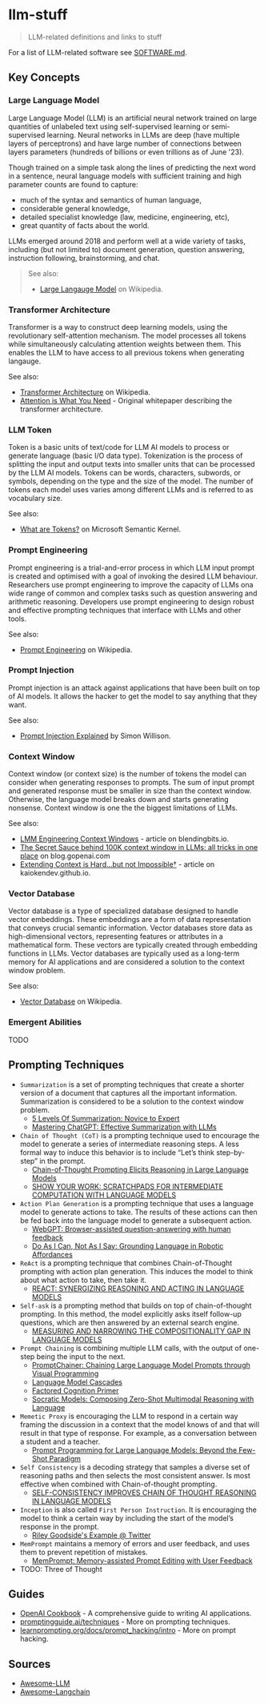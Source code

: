 # llm-stuff
> LLM-related definitions and links to stuff

For a list of LLM-related software see [SOFTWARE.md](SOFTWARE.md).

## Key Concepts

### Large Language Model

Large Language Model (LLM) is an artificial neural network trained on large quantities of
unlabeled text using self-supervised learning or semi-supervised learning. Neural networks
in LLMs are deep (have multiple layers of perceptrons) and have large number of connections
between layers parameters (hundreds of billions or even trillions as of June '23).

Though trained on a simple task along the lines of predicting the next word in a sentence,
neural language models with sufficient training and high parameter counts are found to
capture:

* much of the syntax and semantics of human language,
* considerable general knowledge,
* detailed specialist knowledge (law, medicine, engineering, etc),
* great quantity of facts about the world.

LLMs emerged around 2018 and perform well at a wide variety of tasks, including (but not
limited to) document generation, question answering, instruction following, brainstorming,
and chat.

> See also:
> * [Large Langauge Model](https://en.wikipedia.org/wiki/Large_language_model) on Wikipedia.

### Transformer Architecture

Transformer is a way to construct deep learning models, using the revolutionary
self-attention mechanism. The model processes all tokens while simultaneously calculating
attention weights between them. This enables the LLM to have access to all previous tokens
when generating langauge.

See also:
* [Transformer Architecture](https://en.wikipedia.org/wiki/Transformer_(machine_learning_model))
  on Wikipedia.
* [Attention is What You Need](https://arxiv.org/pdf/1706.03762.pdf) - Original
  whitepaper describing the transformer architecture.

### LLM Token

Token is a basic units of text/code for LLM AI models to process or generate language
(basic I/O data type). Tokenization is the process of splitting the input and output
texts into smaller units that can be processed by the LLM AI models. Tokens can be words,
characters, subwords, or symbols, depending on the type and the size of the model. The
number of tokens each model uses varies among different LLMs and is referred to as
vocabulary size.

See also:
* [What are Tokens?](https://learn.microsoft.com/en-us/semantic-kernel/prompt-engineering/tokens)
  on Microsoft Semantic Kernel.

### Prompt Engineering

Prompt engineering is a trial-and-error process in which LLM input prompt is created and
optimised with a goal of invoking the desired LLM behaviour. Researchers use prompt
engineering to improve the capacity of LLMs ona wide range of common and complex tasks such
as question answering and arithmetic reasoning. Developers use prompt engineering to design
robust and effective prompting techniques that interface with LLMs and other tools.

See also:
* [Prompt Engineering](https://en.wikipedia.org/wiki/Prompt_engineering) on Wikipedia.

### Prompt Injection

Prompt injection is an attack against applications that have been built on top of AI models.
It allows the hacker to get the model to say anything that they want.

See also:
* [Prompt Injection Explained](https://simonwillison.net/2023/May/2/prompt-injection-explained/)
  by Simon Willison.

### Context Window

Context window (or context size) is the number of tokens the model can consider when
generating responses to prompts. The sum of input prompt and generated response must be
smaller in size than the context window. Otherwise, the language model breaks down and
starts generating nonsense. Context window is one the the biggest limitations of LLMs.

See also:
* [LMM Engineering Context Windows](https://blendingbits.io/p/llm-engineering-context-windows) -
  article on blendingbits.io.
* [The Secret Sauce behind 100K context window in LLMs: all tricks in one
  place](https://blog.gopenai.com/how-to-speed-up-llms-and-use-100k-context-window-all-tricks-in-one-place-ffd40577b4c)
  on blog.gopenai.com
* [Extending Context is Hard…but not Impossible†](https://kaiokendev.github.io/context) -
  article on kaiokendev.github.io.

### Vector Database

Vector database is a type of specialized database designed to handle vector embeddings.
These embeddings are a form of data representation that conveys crucial semantic
information. Vector databases store data as high-dimensional vectors, representing features
or attributes in a mathematical form. These vectors are typically created through embedding
functions in LLMs. Vector databases are typically used as a long-term memory for AI
applications and are considered a solution to the context window problem.

See also:
* [Vector Database](https://en.wikipedia.org/wiki/Vector_database) on Wikipedia.
 
### Emergent Abilities

TODO

## Prompting Techniques

* `Summarization` is a set of prompting techniques that create a shorter version of a document
  that captures all the important information. Summarization is considered to be a solution
  to the context window problem.
   - [5 Levels Of Summarization: Novice to Expert](https://github.com/gkamradt/langchain-tutorials/blob/main/data_generation/5%20Levels%20Of%20Summarization%20-%20Novice%20To%20Expert.ipynb)
   - [Mastering ChatGPT: Effective Summarization with
     LLMs](https://towardsdatascience.com/chatgpt-summarization-llms-chatgpt3-chatgpt4-artificial-intelligence-16cf0e3625ce)
* `Chain of Thought (CoT)` is a prompting technique used to encourage the model to generate
  a series of intermediate reasoning steps. A less formal way to induce this behavior is
  to include “Let’s think step-by-step” in the prompt.
   - [Chain-of-Thought Prompting Elicits Reasoning in Large Language
     Models](https://arxiv.org/pdf/2201.11903.pdf)
   - [SHOW YOUR WORK: SCRATCHPADS FOR INTERMEDIATE COMPUTATION WITH LANGUAGE
     MODELS](https://arxiv.org/pdf/2112.00114.pdf)
* `Action Plan Generation` is a prompting technique that uses a language model to generate
  actions to take. The results of these actions can then be fed back into the language model
  to generate a subsequent action.
   - [WebGPT: Browser-assisted question-answering with human
     feedback](https://arxiv.org/pdf/2112.09332.pdf)
   - [Do As I Can, Not As I Say: Grounding Language in Robotic
     Affordances](https://say-can.github.io/assets/palm_saycan.pdf)
* `ReAct` is a prompting technique that combines Chain-of-Thought prompting with action plan
  generation. This induces the model to think about what action to take, then take it.
   - [REACT: SYNERGIZING REASONING AND ACTING IN LANGUAGE
     MODELS](https://arxiv.org/pdf/2210.03629.pdf)
* `Self-ask` is a prompting method that builds on top of chain-of-thought prompting. In this
  method, the model explicitly asks itself follow-up questions, which are then answered
  by an external search engine.
   - [MEASURING AND NARROWING THE COMPOSITIONALITY GAP IN LANGUAGE
     MODELS](https://ofir.io/self-ask.pdf)
* `Prompt Chaining` is combining multiple LLM calls, with the output of one-step being the
  input to the next.
   - [PromptChainer: Chaining Large Language Model Prompts through Visual
     Programming](https://arxiv.org/pdf/2203.06566.pdf)
   - [Language Model Cascades](https://arxiv.org/pdf/2207.10342.pdf)
   - [Factored Cognition Primer](https://primer.ought.org/)
   - [Socratic Models: Composing Zero-Shot Multimodal Reasoning with
     Language](https://socraticmodels.github.io/)
* `Memetic Proxy` is encouraging the LLM to respond in a certain way framing the discussion
  in a context that the model knows of and that will result in that type of response. For
  example, as a conversation between a student and a teacher.
   - [Prompt Programming for Large Language Models: Beyond the Few-Shot
     Paradigm](https://arxiv.org/pdf/2102.07350.pdf)
* `Self Consistency` is a decoding strategy that samples a diverse set of reasoning paths
  and then selects the most consistent answer. Is most effective when combined with
  Chain-of-thought prompting.
   - [SELF-CONSISTENCY IMPROVES CHAIN OF THOUGHT REASONING IN LANGUAGE
     MODELS](https://arxiv.org/pdf/2203.11171.pdf)
* `Inception` is also called `First Person Instruction`. It is encouraging the model to think
  a certain way by including the start of the model’s response in the prompt.
   - [Riley Goodside's Example @
     Twitter](https://twitter.com/goodside/status/1583262455207460865?s=20&t=8Hz7XBnK1OF8siQrxxCIGQ)
* `MemPrompt` maintains a memory of errors and user feedback, and uses them to prevent
  repetition of mistakes.
   - [MemPrompt: Memory-assisted Prompt Editing with User Feedback](https://memprompt.com/)
* TODO: Three of Thought

## Guides
* [OpenAI Cookbook](https://github.com/openai/openai-cookbook) - A comprehensive guide
  to writing AI applications.
* [promptingguide.ai/techniques](https://www.promptingguide.ai/techniques) - More on
  prompting techniques.
* [learnprompting.org/docs/prompt_hacking/intro](https://learnprompting.org/docs/prompt_hacking/intro) -
  More on prompt hacking.

## Sources

* [Awesome-LLM](https://github.com/Hannibal046/Awesome-LLM#open-llm)
* [Awesome-Langchain](https://github.com/kyrolabs/awesome-langchain)
